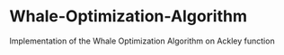 # Whale-Optimization-Algorithm
Implementation of the Whale Optimization Algorithm on Ackley function
